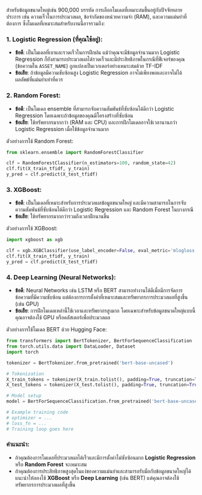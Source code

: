 สำหรับข้อมูลขนาดใหญ่เช่น 900,000 บรรทัด การเลือกโมเดลที่เหมาะสมขึ้นอยู่กับปัจจัยหลายประการ เช่น ความเร็วในการประมวลผล, ข้อจำกัดของหน่วยความจำ (RAM), และความแม่นยำที่ต้องการ ซึ่งโมเดลที่เหมาะสมสำหรับงานนี้อาจรวมถึง:

### 1. **Logistic Regression (ที่คุณใช้อยู่)**:
   - **ข้อดี**: เป็นโมเดลที่เบาและรวดเร็วในการฝึกฝน แม้ว่าคุณจะมีข้อมูลจำนวนมาก Logistic Regression ก็ยังสามารถประมวลผลได้รวดเร็วและมีประสิทธิภาพในกรณีที่ฟีเจอร์ของคุณ (ข้อความใน `ASSET_NAME`) ถูกแปลงเป็นเวกเตอร์อย่างเหมาะสมด้วย TF-IDF
   - **ข้อเสีย**: ถ้าข้อมูลมีความซับซ้อนสูง Logistic Regression อาจไม่เพียงพอและอาจไม่ได้ผลลัพธ์ที่แม่นยำเท่าที่ควร

### 2. **Random Forest**:
   - **ข้อดี**: เป็นโมเดล ensemble ที่สามารถจับความสัมพันธ์ที่ซับซ้อนได้ดีกว่า Logistic Regression โดยเฉพาะถ้าข้อมูลของคุณมีโครงสร้างที่ซับซ้อน
   - **ข้อเสีย**: ใช้ทรัพยากรมากกว่า (RAM และ CPU) และการฝึกโมเดลอาจใช้เวลานานกว่า Logistic Regression เมื่อใช้ข้อมูลจำนวนมาก

   ตัวอย่างการใช้ Random Forest:

   ```python
   from sklearn.ensemble import RandomForestClassifier

   clf = RandomForestClassifier(n_estimators=100, random_state=42)
   clf.fit(X_train_tfidf, y_train)
   y_pred = clf.predict(X_test_tfidf)
   ```

### 3. **XGBoost**:
   - **ข้อดี**: เป็นโมเดลที่เหมาะสำหรับการประมวลผลข้อมูลขนาดใหญ่ และมีความสามารถในการจับความสัมพันธ์ที่ซับซ้อนได้ดีกว่า Logistic Regression และ Random Forest ในบางกรณี
   - **ข้อเสีย**: ใช้ทรัพยากรมากกว่ารวมถึงเวลาฝึกนานขึ้น

   ตัวอย่างการใช้ XGBoost:

   ```python
   import xgboost as xgb

   clf = xgb.XGBClassifier(use_label_encoder=False, eval_metric='mlogloss')
   clf.fit(X_train_tfidf, y_train)
   y_pred = clf.predict(X_test_tfidf)
   ```

### 4. **Deep Learning (Neural Networks)**:
   - **ข้อดี**: Neural Networks เช่น LSTM หรือ BERT สามารถทำงานได้ดีเมื่อมีการจัดการข้อความที่มีความซับซ้อน แต่ต้องการการตั้งค่าที่เหมาะสมและทรัพยากรการประมวลผลที่สูงขึ้น (เช่น GPU)
   - **ข้อเสีย**: การฝึกโมเดลเหล่านี้ใช้เวลาและทรัพยากรสูงมาก โดยเฉพาะสำหรับข้อมูลขนาดใหญ่แบบนี้ คุณอาจต้องใช้ GPU หรือคลัสเตอร์เพื่อประมวลผล

   ตัวอย่างการใช้โมเดล BERT ด้วย Hugging Face:

   ```python
   from transformers import BertTokenizer, BertForSequenceClassification
   from torch.utils.data import DataLoader, Dataset
   import torch

   tokenizer = BertTokenizer.from_pretrained('bert-base-uncased')

   # Tokenization
   X_train_tokens = tokenizer(X_train.tolist(), padding=True, truncation=True, return_tensors="pt")
   X_test_tokens = tokenizer(X_test.tolist(), padding=True, truncation=True, return_tensors="pt")

   # Model setup
   model = BertForSequenceClassification.from_pretrained('bert-base-uncased', num_labels=len(set(y_train)))

   # Example training code
   # optimizer = ...
   # loss_fn = ...
   # Training loop goes here
   ```

### คำแนะนำ:
- ถ้าคุณต้องการโมเดลที่ประมวลผลได้เร็วและมีการตั้งค่าไม่ซับซ้อนมาก **Logistic Regression** หรือ **Random Forest** จะเหมาะสม
- ถ้าคุณต้องการประสิทธิภาพสูงสุดในแง่ของความแม่นยำและสามารถรับมือกับข้อมูลขนาดใหญ่ได้ แนะนำให้ลองใช้ **XGBoost** หรือ **Deep Learning** (เช่น BERT) แต่คุณอาจต้องใช้ทรัพยากรการประมวลผลที่สูงขึ้น